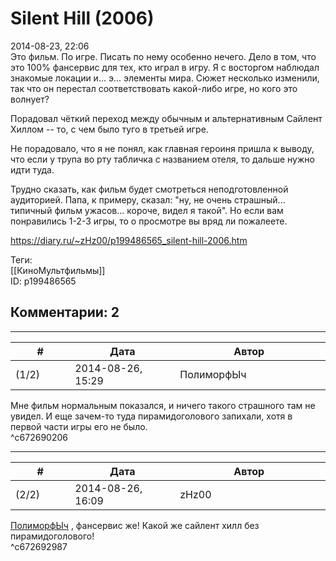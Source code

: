 Silent Hill (2006)
==================

  
2014-08-23, 22:06  
 Это фильм. По игре. Писать по нему особенно нечего. Дело в том, что это 100% фансервис для тех, кто играл в игру. Я с восторгом наблюдал знакомые локации и... э... элементы мира. Сюжет несколько изменили, так что он перестал соответствовать какой-либо игре, но кого это волнует?   
   
 Порадовал чёткий переход между обычным и альтернативным Сайлент Хиллом -- то, с чем было туго в третьей игре.   
   
 Не порадовало, что я не понял, как главная героиня пришла к выводу, что если у трупа во рту табличка с названием отеля, то дальше нужно идти туда.   
   
 Трудно сказать, как фильм будет смотреться неподготовленной аудиторией. Папа, к примеру, сказал: "ну, не очень страшный... типичный фильм ужасов... короче, видел я такой". Но если вам понравились 1-2-3 игры, то о просмотре вы вряд ли пожалеете.   
  
<https://diary.ru/~zHz00/p199486565_silent-hill-2006.htm>  
  
Теги:  
[[КиноМультфильмы]]  
ID: p199486565  


Комментарии: 2
--------------

  


---



|         #         |              Дата              |                     Автор                     |           ID           |
| --- | --- | --- | --- |
| (1/2) | 2014-08-26, 15:29 | ПолиморфЫч | c672690206 |

  
 Мне фильм нормальным показался, и ничего такого страшного там не увидел. И еще зачем-то туда пирамидоголового запихали, хотя в первой части игры его не было.   
 ^c672690206

---



|         #         |              Дата              |                     Автор                     |           ID           |
| --- | --- | --- | --- |
| (2/2) | 2014-08-26, 16:09 | zHz00 | c672692987 |

  
  [ПолиморфЫч](http://polimorf.diary.ru "stuff and other")  , фансервис же! Какой же сайлент хилл без пирамидоголового!   
 ^c672692987
